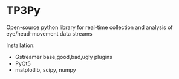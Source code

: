 # TP3Py
Open-source python library for real-time collection and analysis of eye/head-movement data streams

Installation: 
- Gstreamer base,good,bad,ugly plugins
- PyQt5 
- matplotlib, scipy, numpy
